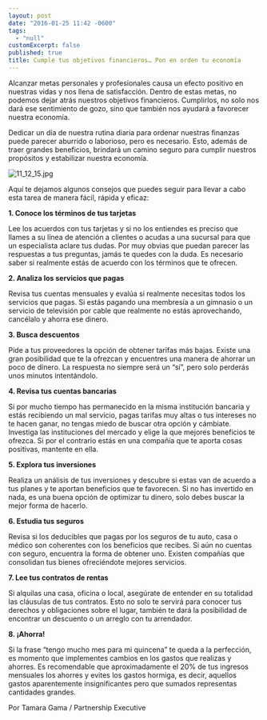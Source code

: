 ```yaml
---
layout: post
date: "2016-01-25 11:42 -0600"
tags: 
  - "null"
customExcerpt: false
published: true
title: Cumple tus objetivos financieros… Pon en orden tu economía
---
```




Alcanzar metas personales y profesionales causa un efecto positivo en nuestras vidas y nos llena de satisfacción. Dentro de estas metas, no podemos dejar atrás nuestros objetivos financieros. Cumplirlos, no solo nos dará ese sentimiento de gozo, sino que también nos ayudará a favorecer nuestra economía.

Dedicar un día de nuestra rutina diaria para ordenar nuestras finanzas puede parecer aburrido o laborioso, pero es necesario. Esto, además de traer grandes beneficios, brindará un camino seguro para cumplir nuestros propósitos y estabilizar nuestra economía.

![11_12_15.jpg]({{site.baseurl}}/img/11_12_15.jpg)

Aquí te dejamos algunos consejos que puedes seguir para llevar a cabo esta tarea de manera fácil, rápida y eficaz:

**1.	Conoce los términos de tus tarjetas**

Lee los acuerdos con tus tarjetas y si no los entiendes es preciso que llames a su línea de atención a clientes o acudas a una sucursal para que un especialista aclare tus dudas. Por muy obvias que puedan parecer las respuestas a tus preguntas, jamás te quedes con la duda. Es necesario saber si realmente estás de acuerdo con los términos que te ofrecen.

**2.	Analiza los servicios que pagas**

Revisa tus cuentas mensuales y evalúa si realmente necesitas todos los servicios que pagas. Si estás pagando una membresía a un gimnasio o un servicio de televisión por cable que realmente no estás aprovechando, cancélalo y ahorra ese dinero.

**3.	Busca descuentos**

Pide a tus proveedores la opción de obtener tarifas más bajas. Existe una gran posibilidad que te la ofrezcan y encuentres una manera de ahorrar un poco de dinero. La respuesta no siempre será un “sí”, pero solo perderás unos minutos intentándolo. 

**4.	Revisa tus cuentas bancarias**

Si por mucho tiempo has permanecido en la misma institución bancaria y estás recibiendo un mal servicio, pagas tarifas muy altas o tus intereses no te hacen ganar, no tengas miedo de buscar otra opción y cámbiate. Investiga las instituciones del mercado y elige la que mejores beneficios te ofrezca. Si por el contrario estás en una compañía que te aporta cosas positivas, mantente en ella.

**5.	Explora tus inversiones**

Realiza un análisis de tus inversiones y descubre si estas van de acuerdo a tus planes y te aportan beneficios que te favorecen. Si no has invertido en nada, es una buena opción de optimizar tu dinero, solo debes buscar la mejor forma de hacerlo.

**6.	Estudia tus seguros**

Revisa si los deducibles que pagas por los seguros de tu auto, casa o médico son coherentes con los beneficios que recibes. Si aún no cuentas con seguro, encuentra la forma de obtener uno. Existen compañías que consolidan tus bienes ofreciéndote mejores servicios.

**7.	Lee tus contratos de rentas**

Si alquilas una casa, oficina o local, asegúrate de entender en su totalidad las cláusulas de tus contratos. Esto no solo te servirá para conocer tus derechos y obligaciones sobre el lugar, también te dará la posibilidad de encontrar un descuento o un arreglo con tu arrendador.

**8.	¡Ahorra!**

Si la frase “tengo mucho mes para mi quincena” te queda a la perfección, es momento que implementes cambios en los gastos que realizas y ahorres. Es recomendable que aproximadamente el 20% de tus ingresos mensuales los ahorres y evites los gastos hormiga, es decir, aquellos gastos aparentemente insignificantes pero que sumados representas cantidades grandes.

Por Tamara Gama / Partnership Executive
